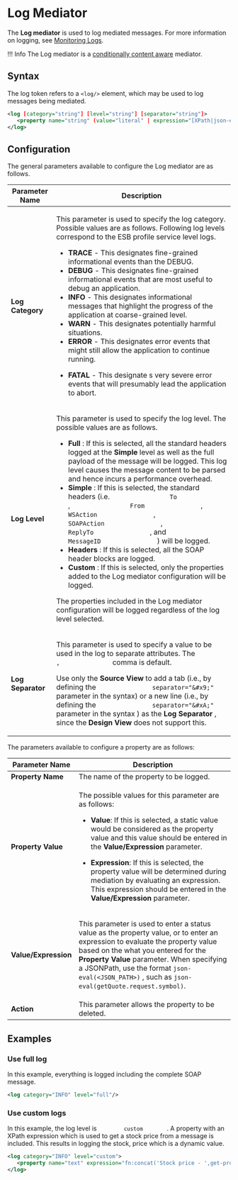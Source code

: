 # Log Mediator

The **Log mediator** is used to log mediated messages. For more information on logging, see [Monitoring Logs]({{base_path}}/observe-and-manage/classic-observability-logs/monitoring-logs/).

!!! Info
	The Log mediator is a [conditionally content aware]({{base_path}}/reference/mediators/about-mediators/#classification-of-mediators) mediator.

## Syntax

The log token refers to a `<log/>` element, which may be
used to log messages being mediated.

```xml
<log [category="string"] [level="string"] [separator="string"]>
   <property name="string" (value="literal" | expression="[XPath|json-eval(JSON Path)]")/>*
</log>
```

## Configuration

The general parameters available to configure the Log mediator are as
follows.

<table>
<thead>
<tr class="header">
<th>Parameter Name</th>
<th>Description</th>
</tr>
</thead>
<tbody>
<tr class="odd">
<td><strong>Log Category</strong></td>
<td><p>This parameter is used to specify the log category. Possible values are as follows. Following log levels correspond to the ESB profile service level logs.</p>
<ul>
<li><strong>TRACE</strong> - This designates fine-grained informational events than the DEBUG.</li>
<li><strong>DEBUG</strong> - This designates fine-grained informational events that are most useful to debug an application.</li>
<li><strong>INFO</strong> - This designates informational messages that highlight the progress of the application at coarse-grained level.</li>
<li><strong>WARN</strong> - This designates potentially harmful situations.</li>
<li><strong>ERROR</strong> - This designates error events that might still allow the application to continue running.</li>
<li><p><strong>FATAL</strong> - This designate s very severe error events that will presumably lead the application to abort.</p></li>
</ul></td>
</tr>
<tr class="even">
<td><div class="content-wrapper">
<p><strong>Log Level</strong></p>
</div></td>
<td><div class="content-wrapper">
<p>This parameter is used to specify the log level. The possible values are as follows.</p>
<ul>
<li><strong>Full</strong> : If this is selected, all the standard headers logged at the <strong>Simple</strong> level as well as the full payload of the message will be logged. This log level causes the message content to be parsed and hence incurs a performance overhead.</li>
<li><strong>Simple</strong> : If this is selected, the standard headers (i.e. <code>                To               </code> , <code>                From               </code> , <code>                WSAction               </code> , <code>                SOAPAction               </code> , <code>                ReplyTo               </code> , and <code>                MessageID               </code> ) will be logged.</li>
<li><strong>Headers</strong> : If this is selected, all the SOAP header blocks are logged.</li>
<li><strong>Custom</strong> : If this is selected, only the properties added to the Log mediator configuration will be logged.</li>
</ul>
<p>The properties included in the Log mediator configuration will be logged regardless of the log level selected.</p>
</div></td>
</tr>
<tr class="odd">
<td><strong>Log Separator</strong></td>
<td><div class="content-wrapper">
<p>This parameter is used to specify a value to be used in the log to separate attributes. The <code>               ,              </code> comma is default.</p>
<p>Use only the <strong>Source View</strong> to add a tab (i.e., by defining the <code>               separator="&amp;#x9;"              </code> parameter in the syntax) or a new line (i.e., by defining the <code>               separator="&amp;#xA;"              </code> parameter in the syntax ) as the <strong>Log Separator</strong> , since the <strong>Design View</strong> does not support this.</p>
</div></td>
</tr>
</tbody>
</table>

The parameters available to configure a property are as follows:

<table>
<thead>
<tr class="header">
<th>Parameter Name</th>
<th>Description</th>
</tr>
</thead>
<tbody>
<tr class="odd">
<td><strong>Property Name</strong></td>
<td>The name of the property to be logged.</td>
</tr>
<tr class="even">
<td><strong>Property Value</strong></td>
<td><p>The possible values for this parameter are as follows:</p>
<ul>
<li><strong>Value</strong>: If this is selected, a static value would be considered as the property value and this value should be entered in the <strong>Value/Expression</strong> parameter.</li>
<li><p><strong>Expression</strong>: If this is selected, the property value will be determined during mediation by evaluating an expression. This expression should be entered in the <strong>Value/Expression</strong> parameter.</p></li>
</ul></td>
</tr>
<tr class="odd">
<td><strong>Value/Expression</strong></td>
<td><div class="content-wrapper">
<p>This parameter is used to enter a status value as the property value, or to enter an expression to evaluate the property value based on the what you entered for the <strong>Property Value</strong> parameter. When specifying a JSONPath, use the format <code>json-eval(&lt;JSON_PATH&gt;)</code> , such as <code>json-eval(getQuote.request.symbol)</code>.</p>
</div></td>
</tr>
<tr class="even">
<td><strong>Action</strong></td>
<td>This parameter allows the property to be deleted.</td>
</tr>
</tbody>
</table>

## Examples

### Use full log

In this example, everything is logged including the complete SOAP
message.

```xml
<log category="INFO" level="full"/>
```

### Use custom logs

In this example, the log level is `         custom        ` . A property
with an XPath expression which is used to get a stock price from a
message is included. This results in logging the stock, price which is a
dynamic value.

```xml 
<log category="INFO" level="custom">
   <property name="text" expression="fn:concat('Stock price - ',get-property('stock_price'))"/>
</log>
```
